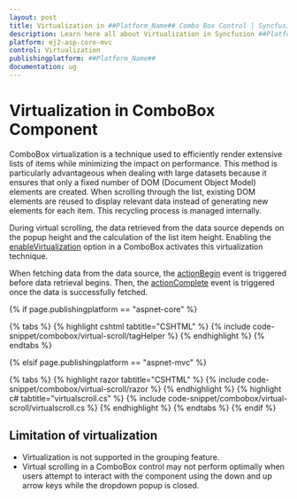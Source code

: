 ```yaml
---
layout: post
title: Virtualization in ##Platform_Name## Combo Box Control | Syncfusion
description: Learn here all about Virtualization in Syncfusion ##Platform_Name## Combo Box control of Syncfusion Essential JS 2 and more.
platform: ej2-asp-core-mvc
control: Virtualization
publishingplatform: ##Platform_Name##
documentation: ug
---
```



# Virtualization in ComboBox Component 

ComboBox virtualization is a technique used to efficiently render extensive lists of items while minimizing the impact on performance. This method is particularly advantageous when dealing with large datasets because it ensures that only a fixed number of DOM (Document Object Model) elements are created. When scrolling through the list, existing DOM elements are reused to display relevant data instead of generating new elements for each item. This recycling process is managed internally.
 
During virtual scrolling, the data retrieved from the data source depends on the popup height and the calculation of the list item height. Enabling the [enableVirtualization](https://help.syncfusion.com/cr/aspnetcore-js2/syncfusion.ej2.dropdowns.combobox.html#Syncfusion_EJ2_DropDowns_ComboBox_EnableVirtualization) option in a ComboBox activates this virtualization technique.
 
When fetching data from the data source, the [actionBegin](https://help.syncfusion.com/cr/aspnetcore-js2/syncfusion.ej2.dropdowns.combobox.html#Syncfusion_EJ2_DropDowns_ComboBox_ActionBegin) event is triggered before data retrieval begins. Then, the [actionComplete](https://help.syncfusion.com/cr/aspnetcore-js2/syncfusion.ej2.dropdowns.combobox.html#Syncfusion_EJ2_DropDowns_ComboBox_ActionComplete) event is triggered once the data is successfully fetched.

{% if page.publishingplatform == "aspnet-core" %}

{% tabs %}
{% highlight cshtml tabtitle="CSHTML" %}
{% include code-snippet/combobox/virtual-scroll/tagHelper %}
{% endhighlight %}
{% endtabs %}

{% elsif page.publishingplatform == "aspnet-mvc" %}

{% tabs %}
{% highlight razor tabtitle="CSHTML" %}
{% include code-snippet/combobox/virtual-scroll/razor %}
{% endhighlight %}
{% highlight c# tabtitle="virtualscroll.cs" %}
{% include code-snippet/combobox/virtual-scroll/virtualscroll.cs %}
{% endhighlight %}
{% endtabs %}
{% endif %}

## Limitation of virtualization

* Virtualization is not supported in the grouping feature.
* Virtual scrolling in a ComboBox control may not perform optimally when users attempt to interact with the component using the down and up arrow keys while the dropdown popup is closed.